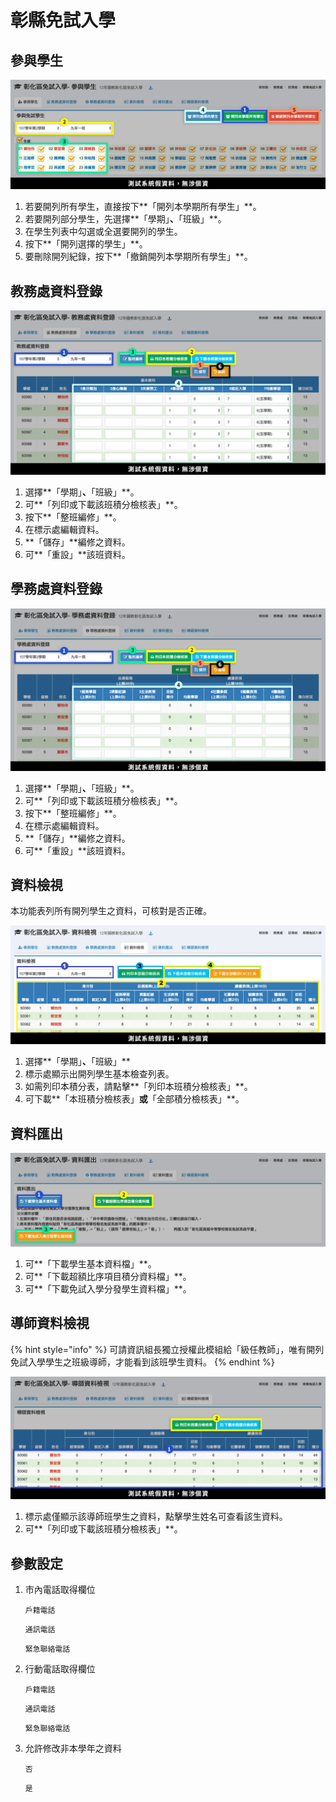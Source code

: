 # 彰縣免試入學

## 參與學生

![](../.gitbook/assets/chc-stud-list.png)

1. 若要開列所有學生，直接按下**「開列本學期所有學生」**。
2. 若要開列部分學生，先選擇**「學期」**、**「班級」**。
3. 在學生列表中勾選或全選要開列的學生。
4. 按下**「開列選擇的學生」**。
5. 要刪除開列紀錄，按下**「撤銷開列本學期所有學生」**。

## 教務處資料登錄

![](../.gitbook/assets/chc-input-data-a.png)

1. 選擇**「學期」**、**「班級」**。
2. 可**「列印或下載該班積分檢核表」**。
3. 按下**「整班編修」**。
4. 在標示處編輯資料。
5. **「儲存」**編修之資料。
6. 可**「重設」**該班資料。

## 學務處資料登錄

![](../.gitbook/assets/chc-input-data-b.png)

1. 選擇**「學期」**、**「班級」**。
2. 可**「列印或下載該班積分檢核表」**。
3. 按下**「整班編修」**。
4. 在標示處編輯資料。
5. **「儲存」**編修之資料。
6. 可**「重設」**該班資料。

## 資料檢視

本功能表列所有開列學生之資料，可核對是否正確。

![](<../.gitbook/assets/chc-stud-data (1).png>)

1. 選擇**「學期」**、**「班級」**
2. 標示處顯示出開列學生基本檢查列表。&#x20;
3. 如需列印本積分表，請點擊**「列印本班積分檢核表」**。&#x20;
4. 可下載**「本班積分檢核表」**或**「全部積分檢核表」**。

## 資料匯出

![](../.gitbook/assets/chc-output.png)

1. 可**「下載學生基本資料檔」**。
2. 可**「下載超額比序項目積分資料檔」**。
3. 可**「下載免試入學分發學生資料檔」**。

## 導師資料檢視

{% hint style="info" %}
可請資訊組長獨立授權此模組給「級任教師」，唯有開列免試入學學生之班級導師，才能看到該班學生資料。
{% endhint %}

![](../.gitbook/assets/chc-tutor-view.png)

1. 標示處僅顯示該導師班學生之資料，點擊學生姓名可查看該生資料。
2. 可**「列印或下載該班積分檢核表」**。

## 參數設定

1.  市內電話取得欄位&#x20;

    `戶籍電話`

    `通訊電話 `

    `緊急聯絡電話`
2.  行動電話取得欄位

    `戶籍電話`

    `通訊電話`

    `緊急聯絡電話`
3.  允許修改非本學年之資料

    `否`

    `是`
